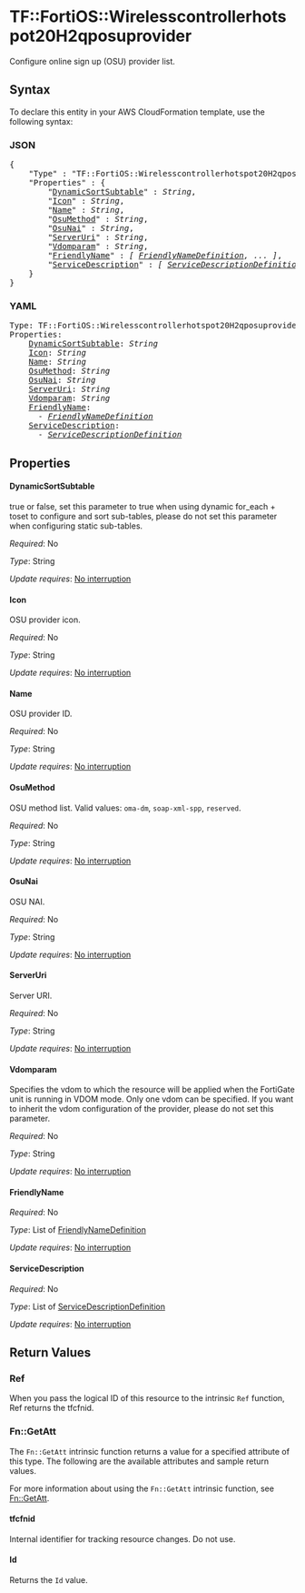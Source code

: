 # TF::FortiOS::Wirelesscontrollerhotspot20H2qposuprovider

Configure online sign up (OSU) provider list.

## Syntax

To declare this entity in your AWS CloudFormation template, use the following syntax:

### JSON

<pre>
{
    "Type" : "TF::FortiOS::Wirelesscontrollerhotspot20H2qposuprovider",
    "Properties" : {
        "<a href="#dynamicsortsubtable" title="DynamicSortSubtable">DynamicSortSubtable</a>" : <i>String</i>,
        "<a href="#icon" title="Icon">Icon</a>" : <i>String</i>,
        "<a href="#name" title="Name">Name</a>" : <i>String</i>,
        "<a href="#osumethod" title="OsuMethod">OsuMethod</a>" : <i>String</i>,
        "<a href="#osunai" title="OsuNai">OsuNai</a>" : <i>String</i>,
        "<a href="#serveruri" title="ServerUri">ServerUri</a>" : <i>String</i>,
        "<a href="#vdomparam" title="Vdomparam">Vdomparam</a>" : <i>String</i>,
        "<a href="#friendlyname" title="FriendlyName">FriendlyName</a>" : <i>[ <a href="friendlynamedefinition.md">FriendlyNameDefinition</a>, ... ]</i>,
        "<a href="#servicedescription" title="ServiceDescription">ServiceDescription</a>" : <i>[ <a href="servicedescriptiondefinition.md">ServiceDescriptionDefinition</a>, ... ]</i>
    }
}
</pre>

### YAML

<pre>
Type: TF::FortiOS::Wirelesscontrollerhotspot20H2qposuprovider
Properties:
    <a href="#dynamicsortsubtable" title="DynamicSortSubtable">DynamicSortSubtable</a>: <i>String</i>
    <a href="#icon" title="Icon">Icon</a>: <i>String</i>
    <a href="#name" title="Name">Name</a>: <i>String</i>
    <a href="#osumethod" title="OsuMethod">OsuMethod</a>: <i>String</i>
    <a href="#osunai" title="OsuNai">OsuNai</a>: <i>String</i>
    <a href="#serveruri" title="ServerUri">ServerUri</a>: <i>String</i>
    <a href="#vdomparam" title="Vdomparam">Vdomparam</a>: <i>String</i>
    <a href="#friendlyname" title="FriendlyName">FriendlyName</a>: <i>
      - <a href="friendlynamedefinition.md">FriendlyNameDefinition</a></i>
    <a href="#servicedescription" title="ServiceDescription">ServiceDescription</a>: <i>
      - <a href="servicedescriptiondefinition.md">ServiceDescriptionDefinition</a></i>
</pre>

## Properties

#### DynamicSortSubtable

true or false, set this parameter to true when using dynamic for_each + toset to configure and sort sub-tables, please do not set this parameter when configuring static sub-tables.

_Required_: No

_Type_: String

_Update requires_: [No interruption](https://docs.aws.amazon.com/AWSCloudFormation/latest/UserGuide/using-cfn-updating-stacks-update-behaviors.html#update-no-interrupt)

#### Icon

OSU provider icon.

_Required_: No

_Type_: String

_Update requires_: [No interruption](https://docs.aws.amazon.com/AWSCloudFormation/latest/UserGuide/using-cfn-updating-stacks-update-behaviors.html#update-no-interrupt)

#### Name

OSU provider ID.

_Required_: No

_Type_: String

_Update requires_: [No interruption](https://docs.aws.amazon.com/AWSCloudFormation/latest/UserGuide/using-cfn-updating-stacks-update-behaviors.html#update-no-interrupt)

#### OsuMethod

OSU method list. Valid values: `oma-dm`, `soap-xml-spp`, `reserved`.

_Required_: No

_Type_: String

_Update requires_: [No interruption](https://docs.aws.amazon.com/AWSCloudFormation/latest/UserGuide/using-cfn-updating-stacks-update-behaviors.html#update-no-interrupt)

#### OsuNai

OSU NAI.

_Required_: No

_Type_: String

_Update requires_: [No interruption](https://docs.aws.amazon.com/AWSCloudFormation/latest/UserGuide/using-cfn-updating-stacks-update-behaviors.html#update-no-interrupt)

#### ServerUri

Server URI.

_Required_: No

_Type_: String

_Update requires_: [No interruption](https://docs.aws.amazon.com/AWSCloudFormation/latest/UserGuide/using-cfn-updating-stacks-update-behaviors.html#update-no-interrupt)

#### Vdomparam

Specifies the vdom to which the resource will be applied when the FortiGate unit is running in VDOM mode. Only one vdom can be specified. If you want to inherit the vdom configuration of the provider, please do not set this parameter.

_Required_: No

_Type_: String

_Update requires_: [No interruption](https://docs.aws.amazon.com/AWSCloudFormation/latest/UserGuide/using-cfn-updating-stacks-update-behaviors.html#update-no-interrupt)

#### FriendlyName

_Required_: No

_Type_: List of <a href="friendlynamedefinition.md">FriendlyNameDefinition</a>

_Update requires_: [No interruption](https://docs.aws.amazon.com/AWSCloudFormation/latest/UserGuide/using-cfn-updating-stacks-update-behaviors.html#update-no-interrupt)

#### ServiceDescription

_Required_: No

_Type_: List of <a href="servicedescriptiondefinition.md">ServiceDescriptionDefinition</a>

_Update requires_: [No interruption](https://docs.aws.amazon.com/AWSCloudFormation/latest/UserGuide/using-cfn-updating-stacks-update-behaviors.html#update-no-interrupt)

## Return Values

### Ref

When you pass the logical ID of this resource to the intrinsic `Ref` function, Ref returns the tfcfnid.

### Fn::GetAtt

The `Fn::GetAtt` intrinsic function returns a value for a specified attribute of this type. The following are the available attributes and sample return values.

For more information about using the `Fn::GetAtt` intrinsic function, see [Fn::GetAtt](https://docs.aws.amazon.com/AWSCloudFormation/latest/UserGuide/intrinsic-function-reference-getatt.html).

#### tfcfnid

Internal identifier for tracking resource changes. Do not use.

#### Id

Returns the <code>Id</code> value.

